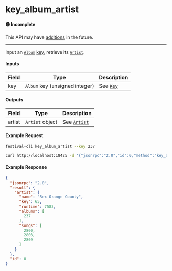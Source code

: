 # key_album_artist

#### 🟡 Incomplete
This API may have [additions](/api-stability/marker.md) in the future.

---

Input an [`Album`](/common-objects/album.md) [key](/common-objects/key.md), retrieve its [`Artist`](/common-objects/artist.md).

#### Inputs

| Field | Type                                          | Description |
|-------|-----------------------------------------------|-------------|
| key   | `Album` key (unsigned integer)                | See [`Key`](/common-objects/key.md)

#### Outputs

| Field  | Type            | Description |
|--------|-----------------|-------------|
| artist | `Artist` object | See [`Artist`](/common-objects/artist.md)

#### Example Request
```bash
festival-cli key_album_artist --key 237
```
```bash
curl http://localhost:18425 -d '{"jsonrpc":"2.0","id":0,"method":"key_album_artist","params":{"key":237}}'
```

#### Example Response
```json
{
  "jsonrpc": "2.0",
  "result": {
    "artist": {
      "name": "Rex Orange County",
      "key": 65,
      "runtime": 7583,
      "albums": [
        237
      ],
      "songs": [
        2800,
        2803,
        2809
      ]
    }
  },
  "id": 0
}
```
